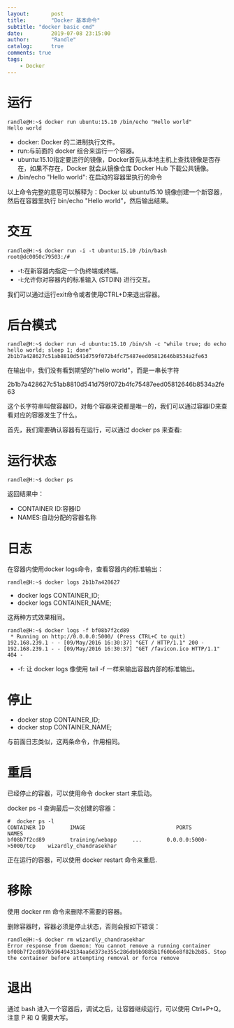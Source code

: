```yaml
---
layout:       post
title:        "Docker 基本命令"
subtitle: "docker basic cmd"
date:         2019-07-08 23:15:00
author:       "Randle"
catalog:      true
comments: true
tags:
    - Docker
---
```



# 运行

```shell
randle@H:~$ docker run ubuntu:15.10 /bin/echo "Hello world"
Hello world
```

- docker: Docker 的二进制执行文件。
- run:与前面的 docker 组合来运行一个容器。
- ubuntu:15.10指定要运行的镜像，Docker首先从本地主机上查找镜像是否存在，如果不存在，Docker 就会从镜像仓库 Docker Hub 下载公共镜像。
- /bin/echo "Hello world": 在启动的容器里执行的命令

以上命令完整的意思可以解释为：Docker 以 ubuntu15.10 镜像创建一个新容器，然后在容器里执行 bin/echo "Hello world"，然后输出结果。

# 交互

```shell
randle@H:~$ docker run -i -t ubuntu:15.10 /bin/bash
root@dc0050c79503:/#
```
* -t:在新容器内指定一个伪终端或终端。
* -i:允许你对容器内的标准输入 (STDIN) 进行交互。

我们可以通过运行exit命令或者使用CTRL+D来退出容器。

# 后台模式

```shell
randle@H:~$ docker run -d ubuntu:15.10 /bin/sh -c "while true; do echo hello world; sleep 1; done"
2b1b7a428627c51ab8810d541d759f072b4fc75487eed05812646b8534a2fe63
```

在输出中，我们没有看到期望的"hello world"，而是一串长字符

2b1b7a428627c51ab8810d541d759f072b4fc75487eed05812646b8534a2fe63

这个长字符串叫做容器ID，对每个容器来说都是唯一的，我们可以通过容器ID来查看对应的容器发生了什么。

首先，我们需要确认容器有在运行，可以通过 docker ps 来查看:

# 运行状态

```shell
randle@H:~$ docker ps
```

返回结果中：
- CONTAINER ID:容器ID
- NAMES:自动分配的容器名称

# 日志

在容器内使用docker logs命令，查看容器内的标准输出：
```shell
randle@H:~$ docker logs 2b1b7a428627
```

- docker logs CONTAINER_ID;
- docker logs CONTAINER_NAME;

这两种方式效果相同。

```shell
randle@H:~$ docker logs -f bf08b7f2cd89
 * Running on http://0.0.0.0:5000/ (Press CTRL+C to quit)
192.168.239.1 - - [09/May/2016 16:30:37] "GET / HTTP/1.1" 200 -
192.168.239.1 - - [09/May/2016 16:30:37] "GET /favicon.ico HTTP/1.1" 404 -
```
* -f: 让 docker logs 像使用 tail -f 一样来输出容器内部的标准输出。

# 停止

- docker stop CONTAINER_ID;
- docker stop CONTAINER_NAME;

与前面日志类似，这两条命令，作用相同。

# 重启

已经停止的容器，可以使用命令 docker start 来启动。

docker ps -l 查询最后一次创建的容器：

```shell
#  docker ps -l 
CONTAINER ID        IMAGE                             PORTS                     NAMES
bf08b7f2cd89        training/webapp     ...        0.0.0.0:5000->5000/tcp    wizardly_chandrasekhar
```

正在运行的容器，可以使用 docker restart 命令来重启.

# 移除

使用 docker rm 命令来删除不需要的容器。

删除容器时，容器必须是停止状态，否则会报如下错误：

```shell
randle@H:~$ docker rm wizardly_chandrasekhar
Error response from daemon: You cannot remove a running container bf08b7f2cd897b5964943134aa6d373e355c286db9b9885b1f60b6e8f82b2b85. Stop the container before attempting removal or force remove
```

# 退出

通过 bash 进入一个容器后，调试之后，让容器继续运行，可以使用 Ctrl+P+Q。注意 P 和 Q 需要大写。
